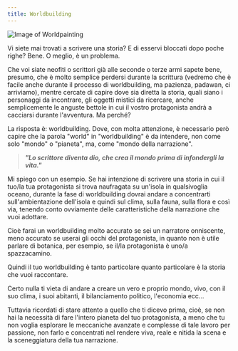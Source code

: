 ```yaml
---
title: Worldbuilding
---
```

![Image of Worldpainting](https://azamelworlds.github.io/worldbuilding/img/worldpainting.jpg)

Vi siete mai trovati a scrivere una storia? E di esservi bloccati dopo poche righe? Bene. O meglio, è un problema.

Che voi siate neofiti o scrittori già alle seconde o terze armi sapete bene, presumo, che è molto semplice perdersi durante la scrittura (vedremo che è facile anche durante il processo di worldbuilding, ma pazienza, padawan, ci arriviamo), mentre cercate di capire dove sia diretta la storia, quali siano i personaggi da incontrare, gli oggetti mistici da ricercare, anche semplicemente le anguste bettole in cui il vostro protagonista andrà a cacciarsi durante l'avventura. Ma perché?

La risposta è: worldbuilding. Dove, con molta attenzione, è necessario però capire che la parola "world" in "worldbuilding" è da intendere, non come solo "mondo" o "pianeta", ma, come "mondo della narrazione".

> ***"Lo scrittore diventa dio, che crea il mondo prima di infondergli la vita."***

Mi spiego con un esempio. Se hai intenzione di scrivere una storia in cui il tuo/la tua protagonista si trova naufragata su un'isola in qualsivoglia oceano, durante la fase di worldbuilding dovrai andare a concentrarti sull'ambientazione dell'isola e quindi sul clima, sulla fauna, sulla flora e così via, tenendo conto ovviamente delle caratteristiche della narrazione che vuoi adottare.

Cioè farai un worldbuilding molto accurato se sei un narratore onniscente, meno accurato se userai gli occhi del protagonista, in quanto non è utile parlare di botanica, per esempio, se il/la protagonista è uno/a spazzacamino.

Quindi il tuo worldbuilding è tanto particolare quanto particolare è la storia che vuoi raccontare.

Certo nulla ti vieta di andare a creare un vero e proprio mondo, vivo, con il suo clima, i suoi abitanti, il bilanciamento politico, l'economia ecc...

Tuttavia ricordati di stare attento a quello che ti dicevo prima, cioè, se non hai la necessità di fare l'intero pianeta del tuo protagonista, a meno che tu non voglia esplorare le meccaniche avanzate e complesse di tale lavoro per passione, non farlo e concentrati nel rendere viva, reale e nitida la scena e la sceneggiatura della tua narrazione.
